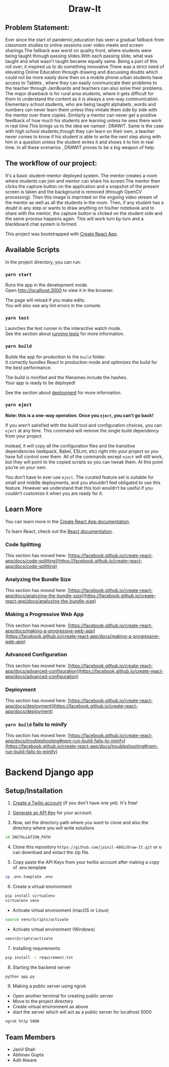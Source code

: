 <div align="center" ><h1> Draw-It </h1></div>

## Problem Statement: 


Ever since the start of pandemic,education has seen a gradual fallback from classroom studies to online sessions over video meets and screen sharings.The fallback was worst on quality front, where students were being taught through passing slides.With each passing slide, what was taught and what wasn't taught became equally same. Being a part of this roll over, it inspired us to do something innovative.There was a strict need of elevating Online Education through drawing and discussing doubts which could not be more easily done then on a mobile phone.urban students have access to Tablets , where they can easily communicate their problems to the teacher through JamBoards and teachers can also solve their problems. The major drawback is for rural area students, where it gets difficult for them to understand the content as it is always a one-way communication. Elementary school students, who are being taught alphabets ,words and numbers can never learn them unless they imitate them side by side with the mentor over there copies. Similarly a mentor can never get a positive feedback of how much his students are learning unless he sees there work in real time.This brings us to the idea we named : DRAWIT.
Same is the case with high school students,though they can learn on their own, a teacher never comes to know if his student is able to write the next step along with him in a question unless the student writes it and shows it to him in real time. In all these scenarios , DRAWIT proves to be a big weapon of help.



## The workflow of our project:

It's a basic student-mentor deployed system. The mentor creates a room where students can join and mentor can share his screen.The mentor then clicks the capture button on the application and a snapshot of the present screen is taken and the background is removed (through OpenCV processing). Then this image is imprinted on the ongoing video stream of the mentor as well as all the students in the room. Then, if any student has a doubt in any step or wants to draw anything on his/her notebook and to share with the mentor, the capture button is clicked on the student side and the same process happens again. This will work turn by turn and a blackboard chat system is formed.




This project was bootstrapped with [Create React App](https://github.com/facebook/create-react-app).

## Available Scripts

In the project directory, you can run:

### `yarn start`

Runs the app in the development mode.\
Open [http://localhost:3000](http://localhost:3000) to view it in the browser.

The page will reload if you make edits.\
You will also see any lint errors in the console.

### `yarn test`

Launches the test runner in the interactive watch mode.\
See the section about [running tests](https://facebook.github.io/create-react-app/docs/running-tests) for more information.

### `yarn build`

Builds the app for production to the `build` folder.\
It correctly bundles React in production mode and optimizes the build for the best performance.

The build is minified and the filenames include the hashes.\
Your app is ready to be deployed!

See the section about [deployment](https://facebook.github.io/create-react-app/docs/deployment) for more information.

### `yarn eject`

**Note: this is a one-way operation. Once you `eject`, you can’t go back!**

If you aren’t satisfied with the build tool and configuration choices, you can `eject` at any time. This command will remove the single build dependency from your project.

Instead, it will copy all the configuration files and the transitive dependencies (webpack, Babel, ESLint, etc) right into your project so you have full control over them. All of the commands except `eject` will still work, but they will point to the copied scripts so you can tweak them. At this point you’re on your own.

You don’t have to ever use `eject`. The curated feature set is suitable for small and middle deployments, and you shouldn’t feel obligated to use this feature. However we understand that this tool wouldn’t be useful if you couldn’t customize it when you are ready for it.

## Learn More

You can learn more in the [Create React App documentation](https://facebook.github.io/create-react-app/docs/getting-started).

To learn React, check out the [React documentation](https://reactjs.org/).

### Code Splitting

This section has moved here: [https://facebook.github.io/create-react-app/docs/code-splitting](https://facebook.github.io/create-react-app/docs/code-splitting)

### Analyzing the Bundle Size

This section has moved here: [https://facebook.github.io/create-react-app/docs/analyzing-the-bundle-size](https://facebook.github.io/create-react-app/docs/analyzing-the-bundle-size)

### Making a Progressive Web App

This section has moved here: [https://facebook.github.io/create-react-app/docs/making-a-progressive-web-app](https://facebook.github.io/create-react-app/docs/making-a-progressive-web-app)

### Advanced Configuration

This section has moved here: [https://facebook.github.io/create-react-app/docs/advanced-configuration](https://facebook.github.io/create-react-app/docs/advanced-configuration)

### Deployment

This section has moved here: [https://facebook.github.io/create-react-app/docs/deployment](https://facebook.github.io/create-react-app/docs/deployment)

### `yarn build` fails to minify

This section has moved here: [https://facebook.github.io/create-react-app/docs/troubleshooting#npm-run-build-fails-to-minify](https://facebook.github.io/create-react-app/docs/troubleshooting#npm-run-build-fails-to-minify)



# Backend Django app


## Setup/Installation

1. [Create a Twilio account](https://www.twilio.com) (if you don't have one yet). It's free!


2. [Generate an API Key](https://www.twilio.com/console/project/api-keys) for your account.

3. Now, set the directory path where you want to clone and also the directory where you will write solutions

```sh
cd INSTALLATION_PATH 
```
4.  Clone this repository `https://github.com/jainil-4801/Draw-It.git`
or u can download and extact the zip file.


5. Copy paste the API Keys from your twillio account after making a copy of .env.template
```sh
cp .env.template .env
```
6. Create a virtual environment
```sh
pip install virtualenv
virtualenv venv
```
- Activate virtual environment (macOS or Linux)
```sh
source venv/Scripts/activate
```
- Activate virtual environment (Windows)

```sh
venv\Scripts\activate 
```
7. Installing requirements
```sh
pip install -r requirement.txt
```

8. Starting the backend server
```sh
python app.py 
```
9. Making a public server using ngrok
- Open another terminal for creating public server
- Move to the project directory 
- Create virtual environment as above
- start the server which will act as a public server for localhost 5000 


```sh
ngrok http 5000
```
## Team Members

* Jainil Shah 
* Abhinav Gupta 
* Adit Alware 
